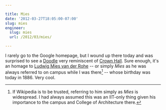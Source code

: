 ```yaml
---

title: Mies
date: '2012-03-27T18:05:00-07:00'
slug: mies
engineer:
  slug: mies
  url: /2012/03/mies/

---
```


I rarely go to the Google homepage, but I wound up there today and was surprised to see a [Doodle][] very reminiscent of [Crown Hall][]. Sure enough, it's an homage to [Ludwig Mies van der Rohe][] -- or simply *Mies* as he was always referred to on campus while I was there[^1] -- whose birthday was today in 1886. Very cool.

[^1]: If Wikipedia is to be trusted, referring to him simply as *Mies* is widespread. I had always assumed this was an IIT-only thing given his importance to the campus and College of Architecture there.

[Doodle]: http://www.google.com/doodles/mies-van-der-rohes-126th-birthday
[Crown Hall]: http://en.wikipedia.org/wiki/S.R._Crown_Hall
[Ludwig Mies van der Rohe]: http://en.wikipedia.org/wiki/Ludwig_Mies_van_der_Rohe
